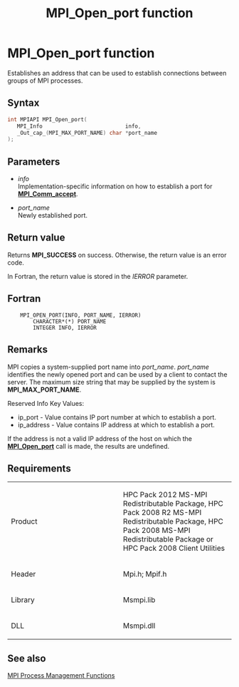 ﻿---
title: MPI_Open_port function
TOCTitle: MPI_Open_port function
ms:assetid: 1421cd0c-9be4-459c-bba3-d874ed1c7249
ms:mtpsurl: https://msdn.microsoft.com/en-us/library/Dn473437(v=VS.85)
ms:contentKeyID: 59360973
ms.date: 03/28/2018
mtps_version: v=VS.85
f1_keywords:
- MPI_OPEN_PORT
- mpif/MPI_Open_port
- mpi/MPI_OPEN_PORT
dev_langs:
- C++
- C
---

# MPI\_Open\_port function

Establishes an address that can be used to establish connections between groups of MPI processes.

## Syntax

``` c++
int MPIAPI MPI_Open_port(
   MPI_Info                          info,
   _Out_cap_(MPI_MAX_PORT_NAME) char *port_name
);
```

## Parameters

  - *info*  
    Implementation-specific information on how to establish a port for [**MPI\_Comm\_accept**](mpi-comm-accept-function.md).

  - *port\_name*  
    Newly established port.

## Return value

Returns **MPI\_SUCCESS** on success. Otherwise, the return value is an error code.

In Fortran, the return value is stored in the *IERROR* parameter.

## Fortran

``` FORTRAN
    MPI_OPEN_PORT(INFO, PORT_NAME, IERROR)
        CHARACTER*(*) PORT_NAME
        INTEGER INFO, IERROR
```

## Remarks

MPI copies a system-supplied port name into *port_name*. *port_name* identifies the newly opened port and can be used by a client to contact the server. The maximum size string that may be supplied by the system is **MPI\_MAX\_PORT\_NAME**.

Reserved Info Key Values:
- ip_port - Value contains IP port number at which to establish a port.
- ip_address - Value contains IP address at which to establish a port.

If the address is not a valid IP address of the host on which the [**MPI\_Open\_port**](mpi-open-port-function.md) call is made, the results are undefined.

## Requirements

<table>
<colgroup>
<col style="width: 50%" />
<col style="width: 50%" />
</colgroup>
<tbody>
<tr class="odd">
<td><p>Product</p></td>
<td><p>HPC Pack 2012 MS-MPI Redistributable Package, HPC Pack 2008 R2 MS-MPI Redistributable Package, HPC Pack 2008 MS-MPI Redistributable Package or HPC Pack 2008 Client Utilities</p></td>
</tr>
<tr class="even">
<td><p>Header</p></td>
<td>Mpi.h;
Mpif.h</td>
</tr>
<tr class="odd">
<td><p>Library</p></td>
<td>Msmpi.lib</td>
</tr>
<tr class="even">
<td><p>DLL</p></td>
<td>Msmpi.dll</td>
</tr>
</tbody>
</table>


## See also

[MPI Process Management Functions](mpi-process-management-functions.md)

